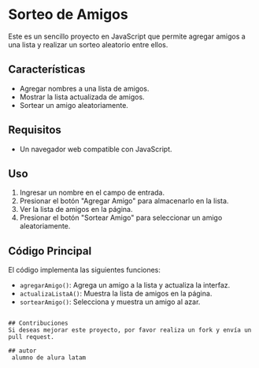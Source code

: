 # Sorteo de Amigos

Este es un sencillo proyecto en JavaScript que permite agregar amigos a una lista y realizar un sorteo aleatorio entre ellos.

## Características
- Agregar nombres a una lista de amigos.
- Mostrar la lista actualizada de amigos.
- Sortear un amigo aleatoriamente.

## Requisitos
- Un navegador web compatible con JavaScript.

## Uso
1. Ingresar un nombre en el campo de entrada.
2. Presionar el botón "Agregar Amigo" para almacenarlo en la lista.
3. Ver la lista de amigos en la página.
4. Presionar el botón "Sortear Amigo" para seleccionar un amigo aleatoriamente.

## Código Principal
El código implementa las siguientes funciones:
- `agregarAmigo()`: Agrega un amigo a la lista y actualiza la interfaz.
- `actualizaListaA()`: Muestra la lista de amigos en la página.
- `sortearAmigo()`: Selecciona y muestra un amigo al azar.


```

## Contribuciones
Si deseas mejorar este proyecto, por favor realiza un fork y envía un pull request.

## autor
 alumno de alura latam

